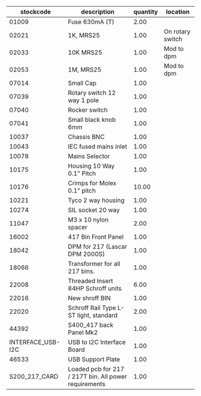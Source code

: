 |stockcode|description|quantity|location|
|---------|-----------|--------|--------|
|01009|Fuse 630mA (T)|2.00||
|02021|1K, MRS25|1.00|On rotary switch|
|02033|10K MRS25|1.00|Mod to dpm|
|02053|1M, MRS25|1.00|Mod to dpm|
|07014|Small Cap|1.00||
|07039|Rotary switch 12 way 1 pole|1.00||
|07040|Rocker switch|1.00||
|07041|Small black knob 6mm|1.00||
|10037|Chassis BNC|1.00||
|10043|IEC fused mains inlet|1.00||
|10078|Mains Selector|1.00||
|10175|Housing 10 Way 0.1" Pitch|1.00||
|10176|Crimps for Molex 0.1" pitch|10.00||
|10221|Tyco 2 way housing|1.00||
|10274|SIL socket 20 way|1.00||
|11047|M3 x 10 nylon spacer|2.00||
|16002|417 Bin Front Panel|1.00||
|18042|DPM for 217 (Lascar DPM 2000S)|1.00||
|18066|Transformer for all 217 bins.|1.00||
|22008|Threaded Insert 84HP Schroff units|6.00||
|22016|New shroff BIN|1.00||
|22020|Schroff Rail Type L-ST light, standard|2.00||
|44392|S400_417 back Panel Mk2|1.00||
|INTERFACE_USB-I2C|USB to I2C Interface Board|1.00||
|46533|USB Support Plate|1.00||
|S200_217_CARD|Loaded pcb for 217 / 217T bin. All power requirements|1.00||
